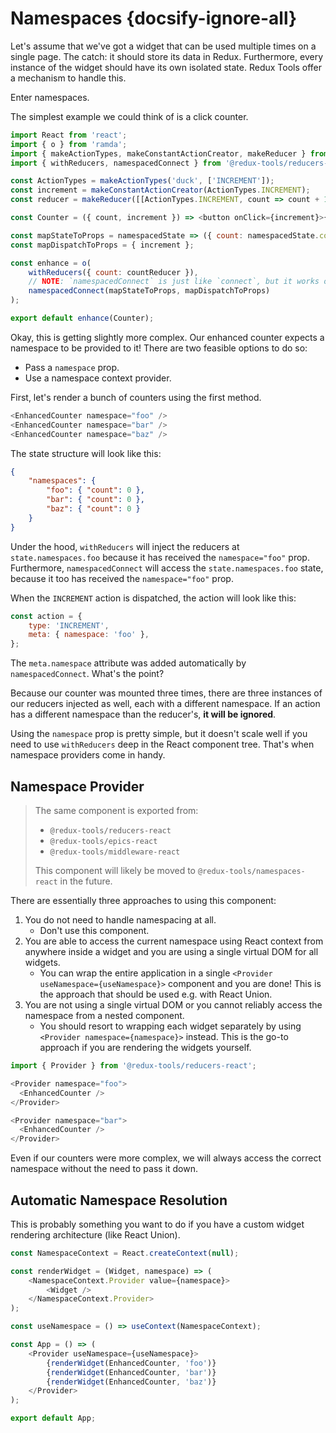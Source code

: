 # Namespaces {docsify-ignore-all}

Let's assume that we've got a widget that can be used multiple times on a single page. The catch: it should store its data in Redux. Furthermore, every instance of the widget should have its own isolated state. Redux Tools offer a mechanism to handle this.

Enter namespaces.

The simplest example we could think of is a click counter.

```js
import React from 'react';
import { o } from 'ramda';
import { makeActionTypes, makeConstantActionCreator, makeReducer } from '@redux-tools/actions';
import { withReducers, namespacedConnect } from '@redux-tools/reducers-react';

const ActionTypes = makeActionTypes('duck', ['INCREMENT']);
const increment = makeConstantActionCreator(ActionTypes.INCREMENT);
const reducer = makeReducer([[ActionTypes.INCREMENT, count => count + 1]], 0);

const Counter = ({ count, increment }) => <button onClick={increment}>{count}</button>;

const mapStateToProps = namespacedState => ({ count: namespacedState.count });
const mapDispatchToProps = { increment };

const enhance = o(
	withReducers({ count: countReducer }),
	// NOTE: `namespacedConnect` is just like `connect`, but it works over namespaces
	namespacedConnect(mapStateToProps, mapDispatchToProps)
);

export default enhance(Counter);
```

Okay, this is getting slightly more complex. Our enhanced counter expects a namespace to be provided to it! There are two feasible options to do so:

- Pass a `namespace` prop.
- Use a namespace context provider.

First, let's render a bunch of counters using the first method.

```js
<EnhancedCounter namespace="foo" />
<EnhancedCounter namespace="bar" />
<EnhancedCounter namespace="baz" />
```

The state structure will look like this:

```json
{
	"namespaces": {
		"foo": { "count": 0 },
		"bar": { "count": 0 },
		"baz": { "count": 0 }
	}
}
```

Under the hood, `withReducers` will inject the reducers at `state.namespaces.foo` because it has received the `namespace="foo"` prop. Furthermore, `namespacedConnect` will access the `state.namespaces.foo` state, because it too has received the `namespace="foo"` prop.

When the `INCREMENT` action is dispatched, the action will look like this:

```js
const action = {
	type: 'INCREMENT',
	meta: { namespace: 'foo' },
};
```

The `meta.namespace` attribute was added automatically by `namespacedConnect`. What's the point?

Because our counter was mounted three times, there are three instances of our reducers injected as well, each with a different namespace. If an action has a different namespace than the reducer's, **it will be ignored**.

Using the `namespace` prop is pretty simple, but it doesn't scale well if you need to use `withReducers` deep in the React component tree. That's when namespace providers come in handy.

## Namespace Provider

> The same component is exported from:
>
> - `@redux-tools/reducers-react`
> - `@redux-tools/epics-react`
> - `@redux-tools/middleware-react`
>
> This component will likely be moved to `@redux-tools/namespaces-react` in the future.

There are essentially three approaches to using this component:

1. You do not need to handle namespacing at all.
   - Don't use this component.
2. You are able to access the current namespace using React context from anywhere inside a widget and you are using a single virtual DOM for all widgets.
   - You can wrap the entire application in a single `<Provider useNamespace={useNamespace}>` component and you are done! This is the approach that should be used e.g. with React Union.
3. You are not using a single virtual DOM or you cannot reliably access the namespace from a nested component.
   - You should resort to wrapping each widget separately by using `<Provider namespace={namespace}>` instead. This is the go-to approach if you are rendering the widgets yourself.

```js
import { Provider } from '@redux-tools/reducers-react';

<Provider namespace="foo">
  <EnhancedCounter />
</Provider>

<Provider namespace="bar">
  <EnhancedCounter />
</Provider>
```

Even if our counters were more complex, we will always access the correct namespace without the need to pass it down.

## Automatic Namespace Resolution

This is probably something you want to do if you have a custom widget rendering architecture (like React Union).

```js
const NamespaceContext = React.createContext(null);

const renderWidget = (Widget, namespace) => (
	<NamespaceContext.Provider value={namespace}>
		<Widget />
	</NamespaceContext.Provider>
);

const useNamespace = () => useContext(NamespaceContext);

const App = () => (
	<Provider useNamespace={useNamespace}>
		{renderWidget(EnhancedCounter, 'foo')}
		{renderWidget(EnhancedCounter, 'bar')}
		{renderWidget(EnhancedCounter, 'baz')}
	</Provider>
);

export default App;
```
